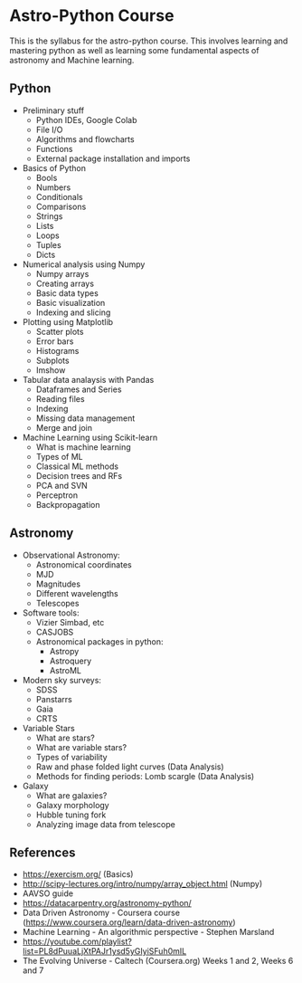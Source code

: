 # Astro-Python Course

This is the syllabus for the astro-python course. This involves learning and mastering python as well as learning some fundamental aspects of astronomy and Machine learning.

## Python

+ Preliminary stuff
  + Python IDEs,  Google Colab
  + File I/O
  + Algorithms and flowcharts
  + Functions
  + External package installation and imports
+ Basics of Python
  + Bools
  + Numbers
  + Conditionals
  + Comparisons
  + Strings
  + Lists
  + Loops
  + Tuples
  + Dicts
+ Numerical analysis using Numpy
  + Numpy arrays
  + Creating arrays
  + Basic data types
  + Basic visualization
  + Indexing and slicing
+ Plotting using Matplotlib
  + Scatter plots
  + Error bars
  + Histograms
  + Subplots
  + Imshow
+ Tabular data analaysis with Pandas
  + Dataframes and Series
  + Reading files
  + Indexing
  + Missing data management
  + Merge and join
+ Machine Learning using Scikit-learn
  + What is machine learning
  + Types of ML
  + Classical ML methods
  + Decision trees and RFs
  + PCA and SVN
  + Perceptron
  + Backpropagation

## Astronomy

+ Observational Astronomy:
    + Astronomical coordinates
    + MJD
    + Magnitudes
    + Different wavelengths
    + Telescopes
+ Software tools:
    + Vizier Simbad, etc
    + CASJOBS
    + Astronomical packages in python:
        + Astropy
        + Astroquery
        + AstroML
+ Modern sky surveys:
    + SDSS
    + Panstarrs
    + Gaia
    + CRTS
+ Variable Stars
    + What are stars?
    + What are variable stars?
    + Types of variability
    + Raw and phase folded light curves (Data Analysis)
    + Methods for finding periods: Lomb scargle (Data Analysis)
+ Galaxy
    + What are galaxies?
    + Galaxy morphology
    + Hubble tuning fork
    + Analyzing image data from telescope

## References

+ https://exercism.org/ (Basics)
+ http://scipy-lectures.org/intro/numpy/array_object.html (Numpy)
+ AAVSO guide
+ https://datacarpentry.org/astronomy-python/
+ Data Driven Astronomy - Coursera course  (https://www.coursera.org/learn/data-driven-astronomy)
+ Machine Learning - An algorithmic perspective - Stephen Marsland
+ https://youtube.com/playlist?list=PL8dPuuaLjXtPAJr1ysd5yGIyiSFuh0mIL
+ The Evolving Universe - Caltech (Coursera.org) Weeks 1 and 2, Weeks 6 and 7
